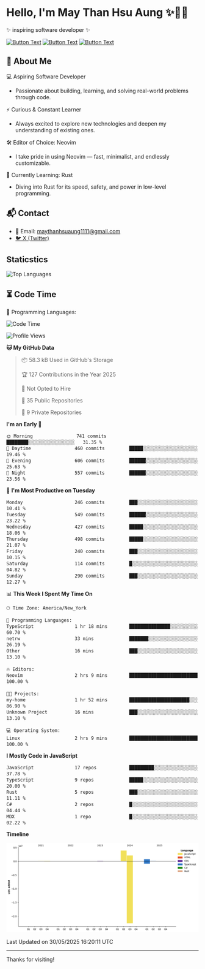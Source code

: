 # Hello, I'm May Than Hsu Aung ✨👱‍♀️
✨ inspiring software developer ✨

[![Button Text](https://img.shields.io/badge/Linked%20In-blue?style=for-the-badge)](https://www.linkedin.com/in/maythanhsu/)
[![Button Text](https://img.shields.io/badge/My%20Portfolio-pink?style=for-the-badge)](https://mayshecodes.vercel.app)
[![Button Text](https://img.shields.io/badge/Github-black?style=for-the-badge)](https://github.com/maythanhsuaung0-0)

## 👋 About Me

  💻 Aspiring Software Developer
  - Passionate about building, learning, and solving real-world problems through code.

  ⚡ Curious & Constant Learner
  - Always excited to explore new technologies and deepen my understanding of existing ones.

  🛠️ Editor of Choice: Neovim
  - I take pride in using Neovim — fast, minimalist, and endlessly customizable.

  🦀 Currently Learning: Rust
  - Diving into Rust for its speed, safety, and power in low-level programming.
    
## 📬 Contact
- 📧 Email: maythanhsuaung1111@gmail.com
- [🐦 X (Twitter)](https://x.com/@shizuko042k)
  
## Staticstics

![Top Languages](https://github-readme-stats.vercel.app/api/top-langs/?username=maythanhsuaung0-0&layout=compact&theme=tokyonight)

## ⏳ Code Time


💬 Programming Languages: 
<!--START_SECTION:waka-->
![Code Time](http://img.shields.io/badge/Code%20Time-154%20hrs%2024%20mins-blue)

![Profile Views](http://img.shields.io/badge/Profile%20Views-138-blue)

**🐱 My GitHub Data** 

> 📦 58.3 kB Used in GitHub's Storage 
 > 
> 🏆 127 Contributions in the Year 2025
 > 
> 🚫 Not Opted to Hire
 > 
> 📜 35 Public Repositories 
 > 
> 🔑 9 Private Repositories 
 > 
**I'm an Early 🐤** 

```text
🌞 Morning                741 commits         ████████░░░░░░░░░░░░░░░░░   31.35 % 
🌆 Daytime                460 commits         █████░░░░░░░░░░░░░░░░░░░░   19.46 % 
🌃 Evening                606 commits         ██████░░░░░░░░░░░░░░░░░░░   25.63 % 
🌙 Night                  557 commits         ██████░░░░░░░░░░░░░░░░░░░   23.56 % 
```
📅 **I'm Most Productive on Tuesday** 

```text
Monday                   246 commits         ███░░░░░░░░░░░░░░░░░░░░░░   10.41 % 
Tuesday                  549 commits         ██████░░░░░░░░░░░░░░░░░░░   23.22 % 
Wednesday                427 commits         █████░░░░░░░░░░░░░░░░░░░░   18.06 % 
Thursday                 498 commits         █████░░░░░░░░░░░░░░░░░░░░   21.07 % 
Friday                   240 commits         ███░░░░░░░░░░░░░░░░░░░░░░   10.15 % 
Saturday                 114 commits         █░░░░░░░░░░░░░░░░░░░░░░░░   04.82 % 
Sunday                   290 commits         ███░░░░░░░░░░░░░░░░░░░░░░   12.27 % 
```


📊 **This Week I Spent My Time On** 

```text
🕑︎ Time Zone: America/New_York

💬 Programming Languages: 
TypeScript               1 hr 18 mins        ███████████████░░░░░░░░░░   60.70 % 
netrw                    33 mins             ███████░░░░░░░░░░░░░░░░░░   26.19 % 
Other                    16 mins             ███░░░░░░░░░░░░░░░░░░░░░░   13.10 % 

🔥 Editors: 
Neovim                   2 hrs 9 mins        █████████████████████████   100.00 % 

🐱‍💻 Projects: 
my-home                  1 hr 52 mins        ██████████████████████░░░   86.90 % 
Unknown Project          16 mins             ███░░░░░░░░░░░░░░░░░░░░░░   13.10 % 

💻 Operating System: 
Linux                    2 hrs 9 mins        █████████████████████████   100.00 % 
```

**I Mostly Code in JavaScript** 

```text
JavaScript               17 repos            █████████░░░░░░░░░░░░░░░░   37.78 % 
TypeScript               9 repos             █████░░░░░░░░░░░░░░░░░░░░   20.00 % 
Rust                     5 repos             ███░░░░░░░░░░░░░░░░░░░░░░   11.11 % 
C#                       2 repos             █░░░░░░░░░░░░░░░░░░░░░░░░   04.44 % 
MDX                      1 repo              █░░░░░░░░░░░░░░░░░░░░░░░░   02.22 % 
```



**Timeline**

![Lines of Code chart](https://raw.githubusercontent.com/maythanhsuaung0-0/maythanhsuaung0-0/main/assets/bar_graph.png)


 Last Updated on 30/05/2025 16:20:11 UTC
<!--END_SECTION:waka-->


-----

Thanks for visiting!
